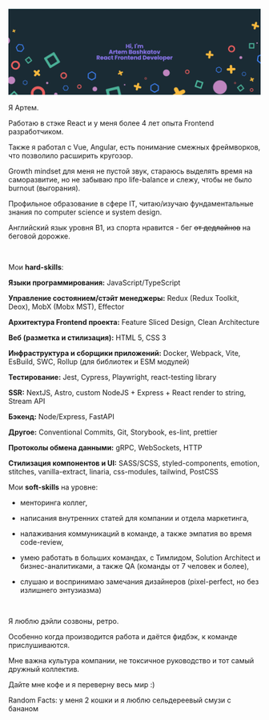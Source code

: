 [![Artem's GitHub Banner](./profile_banner.png)](https://github.com/8bitatbyte)

Я Артем.

Работаю в стэке React и у меня более 4 лет опыта Frontend разработчиком.

Также я работал с Vue, Angular, есть понимание смежных фреймворков, что позволило расширить кругозор.

  

Growth mindset для меня не пустой звук, стараюсь выделять время на саморазвитие, но не забываю про life-balance и слежу, чтобы не было burnout (выгорания).

  

Профильное образование в сфере IT, читаю/изучаю фундаментальные знания по computer science и system design.

Английский язык уровня B1, из спорта нравится - бег ~~от дедлайнов~~ на беговой дорожке.

&nbsp;

Мои **hard-skills**:

**Языки программирования:** JavaScript/TypeScript

**Управление состоянием/стэйт менеджеры:** Redux (Redux Toolkit, Deox), MobX (Mobx MST), Effector

**Архитектура Frontend проекта:** Feature Sliced Design, Clean Architecture

**Веб (разметка и стилизация):** HTML 5, CSS 3

**Инфраструктура и сборщики приложений:** Docker, Webpack, Vite, EsBuild, SWC, Rollup (для библиотек и ESM модулей)

**Тестирование:** Jest, Cypress, Playwright, react-testing library

**SSR:** NextJS, Astro, custom NodeJS + Express + React render to string, Stream API

**Бэкенд:** Node/Express, FastAPI

**Другое:** Conventional Commits, Git, Storybook, es-lint, prettier

**Протоколы обмена данными:** gRPC, WebSockets, HTTP

**Стилизация компонентов и UI:** SASS/SCSS, styled-components, emotion, stitches, vanilla-extract, linaria, css-modules, tailwind, PostCSS
&nbsp;
&nbsp;

Мои **soft-skills** на уровне:

- менторинга коллег,

- написания внутренних статей для компании и отдела маркетинга,

- налаживания коммуникаций в команде, а также эмпатия во время code-review,

- умею работать в больших командах, с Тимлидом, Solution Architect и бизнес-аналитиками, а также QA (команды от 7 человек и более),

- слушаю и воспринимаю замечания дизайнеров (pixel-perfect, но без излишнего энтузиазма)

&nbsp;

Я люблю дэйли созвоны, ретро.

Особенно когда производится работа и даётся фидбэк, к команде прислушиваются.

  

Мне важна культура компании, не токсичное руководство и тот самый дружный коллектив.

Дайте мне кофе и я переверну весь мир :)

Random Facts: у меня 2 кошки и я люблю сельдереевый смузи с бананом

